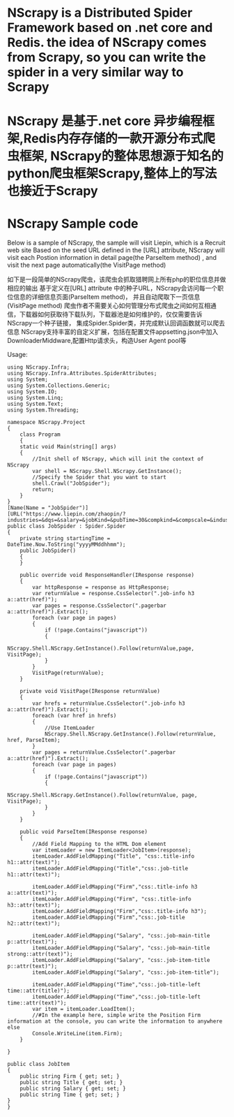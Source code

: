 # NScrapy is a Distributed Spider Framework based on .net core and Redis. the idea of NScrapy comes from Scrapy, so you can write the spider in a very similar way to Scrapy 
# NScrapy 是基于.net core 异步编程框架,Redis内存存储的一款开源分布式爬虫框架, NScrapy的整体思想源于知名的python爬虫框架Scrapy,整体上的写法也接近于Scrapy
# NScrapy Sample code
Below is a sample of NScrapy, the sample will visit Liepin, which is a Recruit web site
Based on the seed URL defined in the [URL] attribute, NScrapy will visit each Postion information in detail page(the ParseItem method) , and visit the next page automatically(the VisitPage method)

如下是一段简单的NScrapy爬虫，该爬虫会抓取猎聘网上所有php的职位信息并做相应的输出
基于定义在[URL] attribute 中的种子URL，NScrapy会访问每一个职位信息的详细信息页面(ParseItem method)， 并且自动爬取下一页信息(VisitPage method)
爬虫作者不需要关心如何管理分布式爬虫之间如何互相通信，下载器如何获取待下载队列，下载器池是如何维护的，仅仅需要告诉NScrapy一个种子链接， 集成Spider.Spider类，并完成默认回调函数就可以爬去信息
NScrapy支持丰富的自定义扩展，包括在配置文件appsetting.json中加入DownloaderMiddware,配置Http请求头，构造User Agent pool等

Usage:

    using NScrapy.Infra;
    using NScrapy.Infra.Attributes.SpiderAttributes;
    using System;
    using System.Collections.Generic;
    using System.IO;
    using System.Linq;
    using System.Text;
    using System.Threading;

    namespace NScrapy.Project
    {
        class Program
        {
        static void Main(string[] args)
        {
            //Init shell of NScrapy, which will init the context of NScrapy
            var shell = NScrapy.Shell.NScrapy.GetInstance(); 
            //Specify the Spider that you want to start
            shell.Crawl("JobSpider");
            return;
        }
    }
    [Name(Name = "JobSpider")]
    [URL("https://www.liepin.com/zhaopin/?industries=&dqs=&salary=&jobKind=&pubTime=30&compkind=&compscale=&industryType=&searchType=1&clean_condition=&isAnalysis=&init=1&sortFlag=15&flushckid=0&fromSearchBtn=1&headckid=bb314f611fde073c&d_headId=4b294eff4ad202db83d4ed085fcbf94b&d_ckId=01fb643c53d14dd44d7991e27c98c51b&d_sfrom=search_prime&d_curPage=0&d_pageSize=40&siTag=k_cloHQj_hyIn0SLM9IfRg~UoKQA1_uiNxxEb8RglVcHg&key=php")]
    public class JobSpider : Spider.Spider
    {
        private string startingTime = DateTime.Now.ToString("yyyyMMddhhmm");
        public JobSpider()
        {
        }

        public override void ResponseHandler(IResponse response)
        {
            var httpResponse = response as HttpResponse;
            var returnValue = response.CssSelector(".job-info h3 a::attr(href)");            
            var pages = response.CssSelector(".pagerbar a::attr(href)").Extract();
            foreach (var page in pages)
            {
                if (!page.Contains("javascript"))
                {
                    NScrapy.Shell.NScrapy.GetInstance().Follow(returnValue,page, VisitPage);
                }
            }
            VisitPage(returnValue);
        }

        private void VisitPage(IResponse returnValue)
        {
            var hrefs = returnValue.CssSelector(".job-info h3 a::attr(href)").Extract();
            foreach (var href in hrefs)
            {
                //Use ItemLoader
                NScrapy.Shell.NScrapy.GetInstance().Follow(returnValue, href, ParseItem);
            }
            var pages = returnValue.CssSelector(".pagerbar a::attr(href)").Extract();
            foreach (var page in pages)
            {
                if (!page.Contains("javascript"))
                {
                    NScrapy.Shell.NScrapy.GetInstance().Follow(returnValue, page, VisitPage);
                }
            }
        }

        public void ParseItem(IResponse response)
        {
            //Add Field Mapping to the HTML Dom element
            var itemLoader = new ItemLoader<JobItem>(response);
            itemLoader.AddFieldMapping("Title", "css:.title-info h1::attr(text)");
            itemLoader.AddFieldMapping("Title","css:.job-title h1::attr(text)");

            itemLoader.AddFieldMapping("Firm","css:.title-info h3 a::attr(text)");
            itemLoader.AddFieldMapping("Firm", "css:.title-info h3::attr(text)");
            itemLoader.AddFieldMapping("Firm","css:.title-info h3");
            itemLoader.AddFieldMapping("Firm","css:.job-title h2::attr(text)");

            itemLoader.AddFieldMapping("Salary", "css:.job-main-title p::attr(text)");
            itemLoader.AddFieldMapping("Salary", "css:.job-main-title strong::attr(text)");
            itemLoader.AddFieldMapping("Salary", "css:.job-item-title p::attr(text)");
            itemLoader.AddFieldMapping("Salary", "css:.job-item-title");

            itemLoader.AddFieldMapping("Time","css:.job-title-left time::attr(title)");
            itemLoader.AddFieldMapping("Time","css:.job-title-left time::attr(text)");
            var item = itemLoader.LoadItem();
            //#In the example here, simple write the Position Firm information at the console, you can write the information to anywhere else
            Console.WriteLine(item.Firm);
        }
        
    }

    public class JobItem
    {
        public string Firm { get; set; }
        public string Title { get; set; }
        public string Salary { get; set; }
        public string Time { get; set; }
    }
    }
